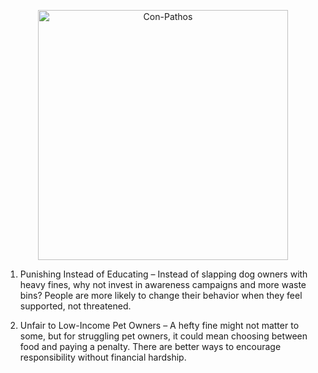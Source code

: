 <p align="center">
  <img src="https://github.com/user-attachments/assets/fa4364e5-ef5a-46da-86dd-68c547b49577" alt="Con-Pathos" width="400"/>
</p>

1. Punishing Instead of Educating – Instead of slapping dog owners with heavy fines, why not invest in awareness campaigns and more waste bins? People are more likely to change their behavior when they feel supported, not threatened.

2. Unfair to Low-Income Pet Owners – A hefty fine might not matter to some, but for struggling pet owners, it could mean choosing between food and paying a penalty. There are better ways to encourage responsibility without financial hardship.
